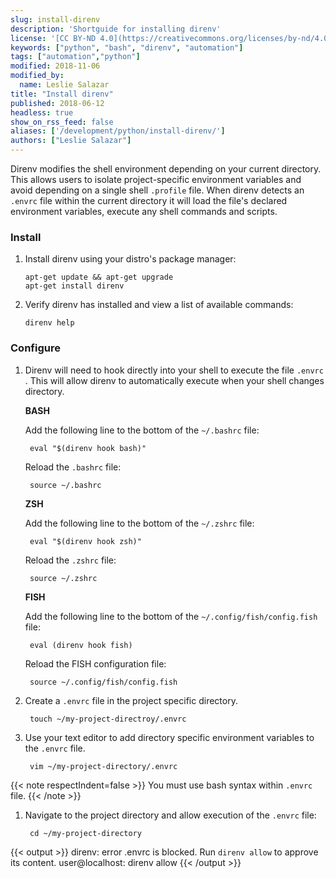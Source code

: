 ```yaml
---
slug: install-direnv
description: 'Shortguide for installing direnv'
license: '[CC BY-ND 4.0](https://creativecommons.org/licenses/by-nd/4.0)'
keywords: ["python", "bash", "direnv", "automation"]
tags: ["automation","python"]
modified: 2018-11-06
modified_by:
  name: Leslie Salazar
title: "Install direnv"
published: 2018-06-12
headless: true
show_on_rss_feed: false
aliases: ['/development/python/install-direnv/']
authors: ["Leslie Salazar"]
---
```

<!-- Start direnv shortguide. -->
Direnv modifies the shell environment depending on your current directory. This allows users to isolate project-specific environment variables and avoid depending on a single shell `.profile` file. When direnv detects an `.envrc` file within the current directory it will load the file's declared environment variables, execute any shell commands and scripts.

### Install

1.  Install direnv using your distro's package manager:

        apt-get update && apt-get upgrade
        apt-get install direnv

1.  Verify direnv has installed and view a list of available commands:

        direnv help

### Configure
1. Direnv will need to hook directly into your shell to execute the file `.envrc `. This will allow direnv to automatically execute when your shell changes directory.

    **BASH**

    Add the following line to the bottom of the `~/.bashrc` file:

        eval "$(direnv hook bash)"

    Reload the `.bashrc` file:

        source ~/.bashrc

    **ZSH**

    Add the following line to the bottom of the `~/.zshrc` file:

        eval "$(direnv hook zsh)"

    Reload the `.zshrc` file:

        source ~/.zshrc

    **FISH**

    Add the following line to the bottom of the `~/.config/fish/config.fish` file:

        eval (direnv hook fish)

    Reload the FISH configuration file:

        source ~/.config/fish/config.fish

1. Create a `.envrc` file in the project specific directory.

        touch ~/my-project-directroy/.envrc

1. Use your text editor to add directory specific environment variables to the `.envrc` file.

        vim ~/my-project-directory/.envrc

{{< note respectIndent=false >}}
You must use bash syntax within `.envrc` file.
{{< /note >}}

1. Navigate to the project directory and allow execution of the `.envrc` file:

        cd ~/my-project-directory

{{< output >}}
direnv: error .envrc is blocked. Run `direnv allow` to approve its content.
user@localhost: direnv allow
{{< /output >}}

<!-- End direnv shortguide. -->

